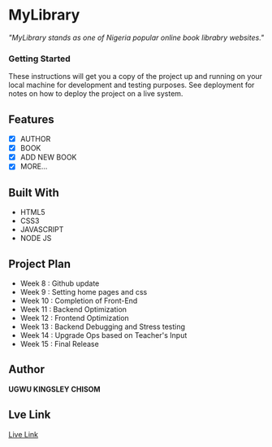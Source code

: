 # MyLibrary
*"MyLibrary stands as one of Nigeria popular online book librabry websites."*

### Getting Started

These instructions will get you a copy of the project up and running on your local machine for development and testing purposes. See deployment for notes on how to deploy the project on a live system.

## Features

- [x] AUTHOR
- [x] BOOK
- [x] ADD NEW BOOK
- [x] MORE...

## Built With

- HTML5
- CSS3
- JAVASCRIPT
- NODE JS

## Project Plan
- Week 8 : Github update
- Week 9 : Setting home pages and css
- Week 10 : Completion of Front-End
- Week 11 : Backend Optimization
- Week 12 : Frontend Optimization
- Week 13 : Backend Debugging and Stress testing
- Week 14 : Upgrade Ops based on Teacher's Input
- Week 15 : Final Release

## Author
**UGWU KINGSLEY CHISOM**

## Lve Link
<a href="https://kingsleychino-mylibrarys.glitch.me/">Live Link</a>
